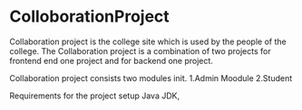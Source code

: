 # ColloborationProject

Collaboration project is the college site which is used by the people of the college. The Collaboration project is a 
combination of two projects for frontend end one project and for backend one project.


Collaboration project consists two modules init.
 1.Admin Moodule
 2.Student

Requirements for the project setup
Java JDK,

